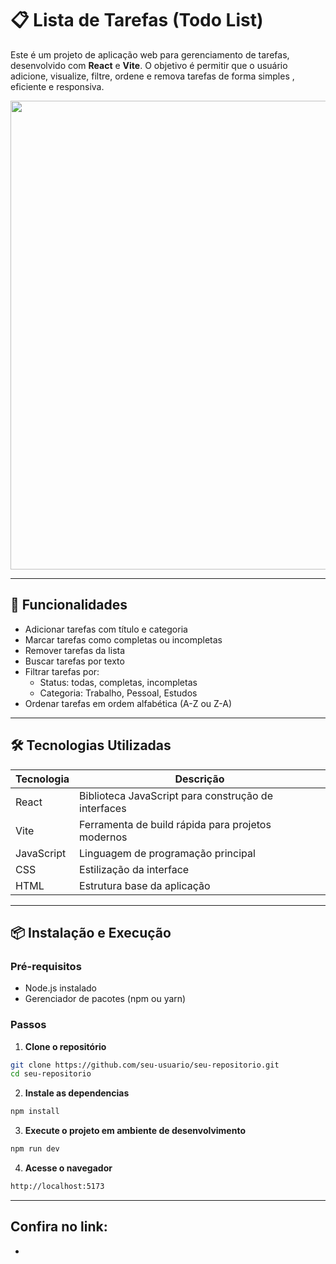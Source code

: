 # 📋 Lista de Tarefas (Todo List)

Este é um projeto de aplicação web para gerenciamento de tarefas, desenvolvido com **React** e **Vite**. O objetivo é permitir que o usuário adicione, visualize, filtre, ordene e remova tarefas de forma simples , eficiente e responsiva.
<div align="center" />
   <img src= "https://github.com/ciregyn/ToDo/blob/main/src/img/imgTodo.png?raw=true" width="750px"/>
</div>
 



---

## 🚀 Funcionalidades

- Adicionar tarefas com título e categoria
- Marcar tarefas como completas ou incompletas
- Remover tarefas da lista
- Buscar tarefas por texto
- Filtrar tarefas por:
  - Status: todas, completas, incompletas
  - Categoria: Trabalho, Pessoal, Estudos
- Ordenar tarefas em ordem alfabética (A-Z ou Z-A)

---

## 🛠 Tecnologias Utilizadas

| Tecnologia | Descrição |
|------------|-----------|
| React | Biblioteca JavaScript para construção de interfaces |
| Vite | Ferramenta de build rápida para projetos modernos |
| JavaScript | Linguagem de programação principal |
| CSS | Estilização da interface |
| HTML | Estrutura base da aplicação |


---

## 📦 Instalação e Execução

### Pré-requisitos

- Node.js instalado
- Gerenciador de pacotes (npm ou yarn)

### Passos

1. **Clone o repositório**

```bash
git clone https://github.com/seu-usuario/seu-repositorio.git
cd seu-repositorio
````
2. **Instale as dependencias**
```bash
npm install
````
3. **Execute o projeto em ambiente de desenvolvimento**
```bash
npm run dev
````
4. **Acesse o navegador**
```bash
http://localhost:5173
````
---


##  Confira no link:
- 







